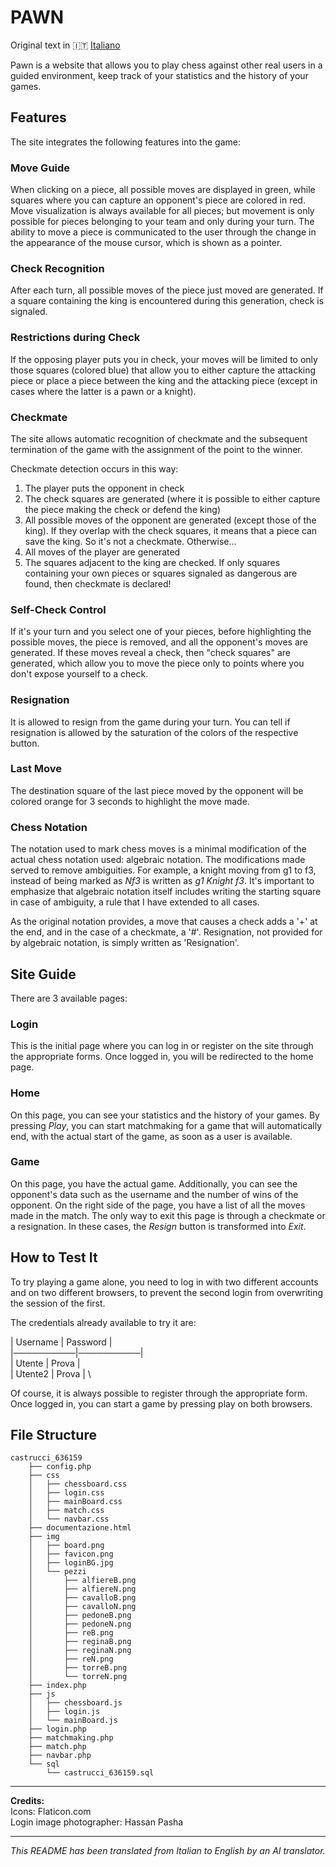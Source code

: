# PAWN

Original text in 🇮🇹 [Italiano](docs/README.it.md)

Pawn is a website that allows you to play chess against other real users in a guided environment, keep track of your statistics and the history of your games.

## Features

The site integrates the following features into the game:

### Move Guide
When clicking on a piece, all possible moves are displayed in green, while squares where you can capture an opponent's piece are colored in red. 
Move visualization is always available for all pieces; but movement is only possible for pieces belonging to your team and only during your turn. The ability to move a piece is communicated to the user through the change in the appearance of the mouse cursor, which is shown as a pointer.

### Check Recognition
After each turn, all possible moves of the piece just moved are generated. If a square containing the king is encountered during this generation, check is signaled.

### Restrictions during Check
If the opposing player puts you in check, your moves will be limited to only those squares (colored blue) that allow you to either capture the attacking piece or place a piece between the king and the attacking piece (except in cases where the latter is a pawn or a knight).

### Checkmate
The site allows automatic recognition of checkmate and the subsequent termination of the game with the assignment of the point to the winner.

Checkmate detection occurs in this way:
1. The player puts the opponent in check
2. The check squares are generated (where it is possible to either capture the piece making the check or defend the king)
3. All possible moves of the opponent are generated (except those of the king). If they overlap with the check squares, it means that a piece can save the king. So it's not a checkmate. Otherwise...
4. All moves of the player are generated
5. The squares adjacent to the king are checked. If only squares containing your own pieces or squares signaled as dangerous are found, then checkmate is declared!

### Self-Check Control
If it's your turn and you select one of your pieces, before highlighting the possible moves, the piece is removed, and all the opponent's moves are generated. If these moves reveal a check, then "check squares" are generated, which allow you to move the piece only to points where you don't expose yourself to a check.

### Resignation
It is allowed to resign from the game during your turn. You can tell if resignation is allowed by the saturation of the colors of the respective button.

### Last Move
The destination square of the last piece moved by the opponent will be colored orange for 3 seconds to highlight the move made.

### Chess Notation
The notation used to mark chess moves is a minimal modification of the actual chess notation used: algebraic notation. The modifications made served to remove ambiguities. For example, a knight moving from g1 to f3, instead of being marked as *Nf3* is written as *g1 Knight f3*. It's important to emphasize that algebraic notation itself includes writing the starting square in case of ambiguity, a rule that I have extended to all cases.

As the original notation provides, a move that causes a check adds a '+' at the end, and in the case of a checkmate, a '#'. Resignation, not provided for by algebraic notation, is simply written as 'Resignation'.

## Site Guide

There are 3 available pages:

### Login
This is the initial page where you can log in or register on the site through the appropriate forms. Once logged in, you will be redirected to the home page.

### Home
On this page, you can see your statistics and the history of your games. By pressing *Play*, you can start matchmaking for a game that will automatically end, with the actual start of the game, as soon as a user is available.

### Game
On this page, you have the actual game. Additionally, you can see the opponent's data such as the username and the number of wins of the opponent. On the right side of the page, you have a list of all the moves made in the match. The only way to exit this page is through a checkmate or a resignation. In these cases, the *Resign* button is transformed into *Exit*.

## How to Test It

To try playing a game alone, you need to log in with two different accounts and on two different browsers, to prevent the second login from overwriting the session of the first.

The credentials already available to try it are:

| Username | Password | \
|──────────|──────────| \
| Utente   | Prova    | \
| Utente2  | Prova    | \

Of course, it is always possible to register through the appropriate form. Once logged in, you can start a game by pressing play on both browsers.

## File Structure

```
castrucci_636159
    ├── config.php
    ├── css
    │   ├── chessboard.css
    │   ├── login.css
    │   ├── mainBoard.css
    │   ├── match.css
    │   └── navbar.css
    ├── documentazione.html
    ├── img
    │   ├── board.png
    │   ├── favicon.png
    │   ├── loginBG.jpg
    │   └── pezzi
    │       ├── alfiereB.png
    │       ├── alfiereN.png
    │       ├── cavalloB.png
    │       ├── cavalloN.png
    │       ├── pedoneB.png
    │       ├── pedoneN.png
    │       ├── reB.png
    │       ├── reginaB.png
    │       ├── reginaN.png
    │       ├── reN.png
    │       ├── torreB.png
    │       └── torreN.png
    ├── index.php
    ├── js
    │   ├── chessboard.js
    │   ├── login.js
    │   └── mainBoard.js
    ├── login.php
    ├── matchmaking.php
    ├── match.php
    ├── navbar.php
    └── sql
        └── castrucci_636159.sql
```

---

**Credits:**  
Icons: Flaticon.com  
Login image photographer: Hassan Pasha

---

*This README has been translated from Italian to English by an AI translator.*
